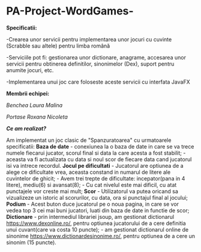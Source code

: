 # PA-Project-WordGames-

**Specificatii:**

-Crearea unor servicii pentru implementarea unor jocuri cu cuvinte (Scrabble sau altele) pentru limba română

-Serviciile pot fi: gestionarea unor dictionare, anagrame, accesarea unor servicii pentru obtinerea definitilor, sinonimelor (Dex), suport pentru anumite jocuri, etc.

-Implementarea unui joc care foloseste aceste servicii cu interfata JavaFX

**Membrii echipei:**

*Benchea Laura Malina*

*Portase Roxana Nicoleta*

***Ce am realizat?***

  Am implementat un joc clasic de "Spanzuratoarea" cu urmatoarele specificatii:
  **Baza de date**
    - conexiunea la o baza de date in care se va trece numele fiecarui jucator, scorul final si data la care acesta a fost stabilit;
    - aceasta va fi actualizata cu data si noul scor de fiecare data cand jucatorul isi va intrece recordul.
  **Jocul pe dificultati**
    - Jucatorul are optiunea de a alege ce dificultate vrea, aceasta constand in numarul de litere ale cuvintelor de ghicit;
    - Avem trei trepte de dificultate: incepator(pana in 4 litere), mediu(6) si avansat(8);
    - Cu cat nivelul este mai dificil, cu atat punctajele vor creste mai mult;
   **Scor**
    - Utilizatorul va putea oricand sa vizualizeze un istoric al scorurilor, cu data, ora si punctajul final al jocului;
   **Podium**
    - Acest buton duce jucatorul pe o noua pagina, in care se vor vedea top 3 cei mai buni jucatori, luati din baza de date in functie de scor;
    **Dictionare**
    - prin intermediul librariei jsoup, am gestionat dictionarul https://www.dexonline.ro/, pentru optiunea jucatorului de a cere definitia unui cuvant(care va costa 10 puncte);
    - am gestionat dictionarul online de sinonime https://www.dictionardesinonime.ro/, pentru optiunea de a cere un sinonim (15 puncte).
    
